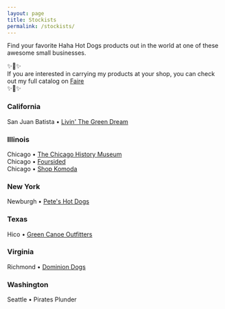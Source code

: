 ```yaml
---
layout: page
title: Stockists
permalink: /stockists/
---
```

Find your favorite Haha Hot Dogs products out in the world at one of these awesome small businesses.

✨🌭✨  <br />
If you are interested in carrying my products at your shop, you can check out my full catalog on [Faire](https://www.faire.com/direct/hahahotdogs)  <br />
✨🌭✨

### California
San Juan Batista • [Livin' The Green Dream](https://livingreendream.com/)

### Illinois
Chicago • [The Chicago History Museum](https://home.chicagohistory.org/)  <br />
Chicago • [Foursided](https://www.foursided.com)  <br />
Chicago • [Shop Komoda](https://www.shopkomoda.com/)  <br />

### New York
Newburgh • [Pete's Hot Dogs](https://www.peteshotdogs.net)

### Texas
Hico • [Green Canoe Outfitters](https://www.gcohico.com/)

### Virginia
Richmond • [Dominion Dogs](https://www.instagram.com/dominiondogs/)

### Washington
Seattle • Pirates Plunder

<!-- ![Mark and Jasna in a Postikard](/assets/images/about/postikard-manual-2.png){:class="img-large"} -->
